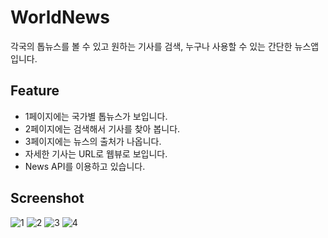 # WorldNews
각국의 톱뉴스를 볼 수 있고 원하는 기사를 검색, 누구나 사용할 수 있는 간단한 뉴스앱입니다.
## Feature
* 1페이지에는 국가별 톱뉴스가 보입니다.
* 2페이지에는 검색해서 기사를 찾아 봅니다.
* 3페이지에는 뉴스의 출처가 나옵니다.
* 자세한 기사는 URL로 웹뷰로 보입니다.
* News API를 이용하고 있습니다.
## Screenshot
![1](https://github.com/ohjjoa/WorldNews/assets/44994476/16733d0f-dd17-4aa5-8f8f-dc4ef653d5b8)
![2](https://github.com/ohjjoa/WorldNews/assets/44994476/236955a4-5949-49a6-a1be-6a824f413130)
![3](https://github.com/ohjjoa/WorldNews/assets/44994476/13bb73f3-a558-48fa-9e6b-1492595b557a)
![4](https://github.com/ohjjoa/WorldNews/assets/44994476/9100c116-9e05-4762-bed0-d7dee20d35e8)

